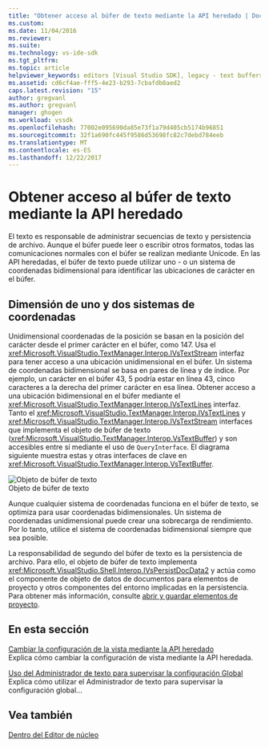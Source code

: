 ```yaml
---
title: "Obtener acceso al búfer de texto mediante la API heredado | Documentos de Microsoft"
ms.custom: 
ms.date: 11/04/2016
ms.reviewer: 
ms.suite: 
ms.technology: vs-ide-sdk
ms.tgt_pltfrm: 
ms.topic: article
helpviewer_keywords: editors [Visual Studio SDK], legacy - text buffers
ms.assetid: cd6cf4ae-fff5-4e23-b293-7cbafdb8aed2
caps.latest.revision: "15"
author: gregvanl
ms.author: gregvanl
manager: ghogen
ms.workload: vssdk
ms.openlocfilehash: 77002e095690da85e73f1a79d405cb5174b96851
ms.sourcegitcommit: 32f1a690fc445f9586d53698fc82c7debd784eeb
ms.translationtype: MT
ms.contentlocale: es-ES
ms.lasthandoff: 12/22/2017
---
```

# <a name="accessing-the-text-buffer-by-using-the-legacy-api"></a>Obtener acceso al búfer de texto mediante la API heredado
El texto es responsable de administrar secuencias de texto y persistencia de archivo. Aunque el búfer puede leer o escribir otros formatos, todas las comunicaciones normales con el búfer se realizan mediante Unicode. En las API heredadas, el búfer de texto puede utilizar uno - o un sistema de coordenadas bidimensional para identificar las ubicaciones de carácter en el búfer.  
  
## <a name="one--and-two-dimension-coordinate-systems"></a>Dimensión de uno y dos sistemas de coordenadas  
 Unidimensional coordenadas de la posición se basan en la posición del carácter desde el primer carácter en el búfer, como 147. Usa el <xref:Microsoft.VisualStudio.TextManager.Interop.IVsTextStream> interfaz para tener acceso a una ubicación unidimensional en el búfer. Un sistema de coordenadas bidimensional se basa en pares de línea y de índice. Por ejemplo, un carácter en el búfer 43, 5 podría estar en línea 43, cinco caracteres a la derecha del primer carácter en esa línea. Obtener acceso a una ubicación bidimensional en el búfer mediante el <xref:Microsoft.VisualStudio.TextManager.Interop.IVsTextLines> interfaz. Tanto el <xref:Microsoft.VisualStudio.TextManager.Interop.IVsTextLines> y <xref:Microsoft.VisualStudio.TextManager.Interop.IVsTextStream> interfaces que implementa el objeto de búfer de texto (<xref:Microsoft.VisualStudio.TextManager.Interop.VsTextBuffer>) y son accesibles entre sí mediante el uso de `QueryInterface`. El diagrama siguiente muestra estas y otras interfaces de clave en <xref:Microsoft.VisualStudio.TextManager.Interop.VsTextBuffer>.  
  
 ![Objeto de búfer de texto](../extensibility/media/vstextbuffer.gif "objeto vsTextBuffer")  
Objeto de búfer de texto  
  
 Aunque cualquier sistema de coordenadas funciona en el búfer de texto, se optimiza para usar coordenadas bidimensionales. Un sistema de coordenadas unidimensional puede crear una sobrecarga de rendimiento. Por lo tanto, utilice el sistema de coordenadas bidimensional siempre que sea posible.  
  
 La responsabilidad de segundo del búfer de texto es la persistencia de archivo. Para ello, el objeto de búfer de texto implementa <xref:Microsoft.VisualStudio.Shell.Interop.IVsPersistDocData2> y actúa como el componente de objeto de datos de documentos para elementos de proyecto y otros componentes del entorno implicadas en la persistencia. Para obtener más información, consulte [abrir y guardar elementos de proyecto](../extensibility/internals/opening-and-saving-project-items.md).  
  
## <a name="in-this-section"></a>En esta sección  
 [Cambiar la configuración de la vista mediante la API heredado](../extensibility/changing-view-settings-by-using-the-legacy-api.md)  
 Explica cómo cambiar la configuración de vista mediante la API heredada.  
  
 [Uso del Administrador de texto para supervisar la configuración Global](../extensibility/using-the-text-manager-to-monitor-global-settings.md)  
 Explica cómo utilizar el Administrador de texto para supervisar la configuración global...  
  
## <a name="see-also"></a>Vea también  
 [Dentro del Editor de núcleo](../extensibility/inside-the-core-editor.md)